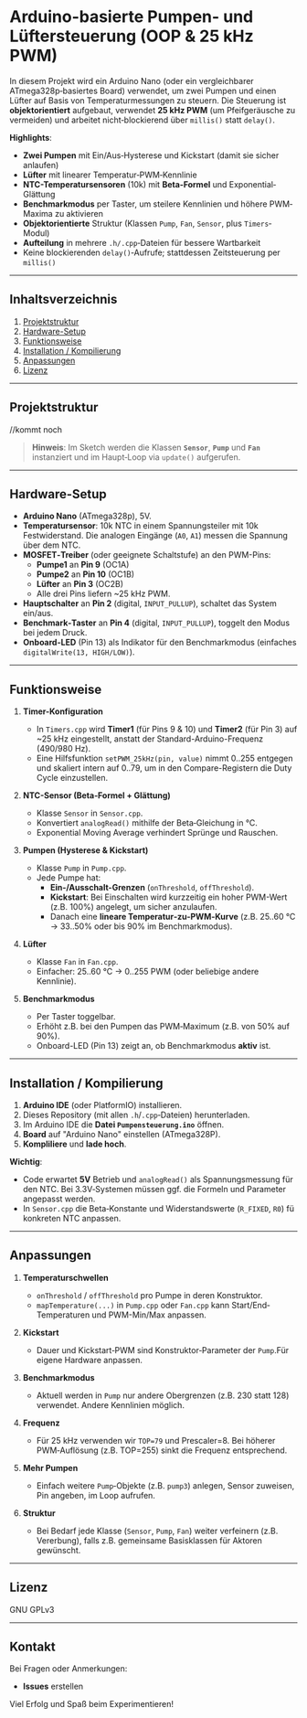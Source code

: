 # Arduino-basierte Pumpen- und Lüftersteuerung (OOP & 25 kHz PWM)

In diesem Projekt wird ein Arduino Nano (oder ein vergleichbarer ATmega328p‐basiertes Board) verwendet, um zwei Pumpen und einen Lüfter auf Basis von Temperaturmessungen zu steuern. Die Steuerung ist **objektorientiert** aufgebaut, verwendet **25 kHz PWM** (um Pfeifgeräusche zu vermeiden) und arbeitet nicht‐blockierend über `millis()` statt `delay()`.

**Highlights**:

- **Zwei Pumpen** mit Ein/Aus‐Hysterese und Kickstart (damit sie sicher anlaufen)  
- **Lüfter** mit linearer Temperatur‐PWM‐Kennlinie  
- **NTC-Temperatursensoren** (10k) mit **Beta‐Formel** und Exponential‐Glättung  
- **Benchmarkmodus** per Taster, um steilere Kennlinien und höhere PWM‐Maxima zu aktivieren  
- **Objektorientierte** Struktur (Klassen `Pump`, `Fan`, `Sensor`, plus `Timers`‐Modul)  
- **Aufteilung** in mehrere `.h/.cpp`‐Dateien für bessere Wartbarkeit  
- Keine blockierenden `delay()`‐Aufrufe; stattdessen Zeitsteuerung per `millis()`  

---

## Inhaltsverzeichnis

1. [Projektstruktur](#projektstruktur)  
2. [Hardware-Setup](#hardware-setup)  
3. [Funktionsweise](#funktionsweise)  
4. [Installation / Kompilierung](#installation--kompilierung)  
5. [Anpassungen](#anpassungen)  
6. [Lizenz](#lizenz)

---

## Projektstruktur

//kommt noch



> **Hinweis**: Im Sketch werden die Klassen **`Sensor`**, **`Pump`** und **`Fan`** instanziert und im Haupt‐Loop via `update()` aufgerufen.

---

## Hardware-Setup

- **Arduino Nano** (ATmega328p), 5V.  
- **Temperatursensor**: 10k NTC in einem Spannungsteiler mit 10k Festwiderstand. Die analogen Eingänge (`A0`, `A1`) messen die Spannung über dem NTC.  
- **MOSFET‐Treiber** (oder geeignete Schaltstufe) an den PWM-Pins:  
  - **Pumpe1** an **Pin 9** (OC1A)  
  - **Pumpe2** an **Pin 10** (OC1B)  
  - **Lüfter** an **Pin 3** (OC2B)  
  - Alle drei Pins liefern ~25 kHz PWM.  
- **Hauptschalter** an **Pin 2** (digital, `INPUT_PULLUP`), schaltet das System ein/aus.  
- **Benchmark‐Taster** an **Pin 4** (digital, `INPUT_PULLUP`), toggelt den Modus bei jedem Druck.  
- **Onboard-LED** (Pin 13) als Indikator für den Benchmarkmodus (einfaches `digitalWrite(13, HIGH/LOW)`).

---

## Funktionsweise

1. **Timer-Konfiguration**  
   - In `Timers.cpp` wird **Timer1** (für Pins 9 & 10) und **Timer2** (für Pin 3) auf ~25 kHz eingestellt, anstatt der Standard-Arduino-Frequenz (490/980 Hz).  
   - Eine Hilfsfunktion `setPWM_25kHz(pin, value)` nimmt 0..255 entgegen und skaliert intern auf 0..79, um in den Compare-Registern die Duty Cycle einzustellen.

2. **NTC-Sensor (Beta‐Formel + Glättung)**  
   - Klasse `Sensor` in `Sensor.cpp`.  
   - Konvertiert `analogRead()` mithilfe der Beta‐Gleichung in °C.  
   - Exponential Moving Average verhindert Sprünge und Rauschen.

3. **Pumpen (Hysterese & Kickstart)**  
   - Klasse `Pump` in `Pump.cpp`.  
   - Jede Pumpe hat:  
     - **Ein-/Ausschalt-Grenzen** (`onThreshold`, `offThreshold`).  
     - **Kickstart**: Bei Einschalten wird kurzzeitig ein hoher PWM-Wert (z.B. 100%) angelegt, um sicher anzulaufen.  
     - Danach eine **lineare Temperatur‐zu‐PWM‐Kurve** (z.B. 25..60 °C → 33..50% oder bis 90% im Benchmarkmodus).

4. **Lüfter**  
   - Klasse `Fan` in `Fan.cpp`.  
   - Einfacher: 25..60 °C → 0..255 PWM (oder beliebige andere Kennlinie).

5. **Benchmarkmodus**  
   - Per Taster toggelbar.  
   - Erhöht z.B. bei den Pumpen das PWM‐Maximum (z.B. von 50% auf 90%).  
   - Onboard-LED (Pin 13) zeigt an, ob Benchmarkmodus **aktiv** ist.

---

## Installation / Kompilierung

1. **Arduino IDE** (oder PlatformIO) installieren.  
2. Dieses Repository (mit allen `.h`/`.cpp`‐Dateien) herunterladen.  
3. Im Arduino IDE die **Datei `Pumpensteuerung.ino`** öffnen.  
4. **Board** auf "Arduino Nano" einstellen (ATmega328P).  
5. **Kompliliere** und **lade hoch**.  

**Wichtig**:  
- Code erwartet **5V** Betrieb und `analogRead()` als Spannungsmessung für den NTC. Bei 3.3V‐Systemen müssen ggf. die Formeln und Parameter angepasst werden.  
-  In `Sensor.cpp` die Beta‐Konstante und Widerstandswerte (`R_FIXED`, `R0`) fü konkreten NTC anpassen. 

---

## Anpassungen

1. **Temperaturschwellen**  
   - `onThreshold` / `offThreshold` pro Pumpe in deren Konstruktor.  
   - `mapTemperature(...)` in `Pump.cpp` oder `Fan.cpp` kann Start/End‐Temperaturen und PWM-Min/Max anpassen.

2. **Kickstart**  
   - Dauer und Kickstart‐PWM sind Konstruktor‐Parameter der `Pump`.Für eigene Hardware anpassen. 

3. **Benchmarkmodus**  
   - Aktuell werden in `Pump` nur andere Obergrenzen (z.B. 230 statt 128) verwendet. Andere Kennlinien möglich.

4. **Frequenz**  
   - Für 25 kHz verwenden wir `TOP=79` und Prescaler=8. Bei höherer PWM‐Auflösung (z.B. TOP=255) sinkt die Frequenz entsprechend.

5. **Mehr Pumpen**  
   - Einfach weitere `Pump`‐Objekte (z.B. `pump3`) anlegen, Sensor zuweisen, Pin angeben, im Loop aufrufen.

6. **Struktur**  
   - Bei Bedarf jede Klasse (`Sensor`, `Pump`, `Fan`) weiter verfeinern (z.B. Vererbung), falls z.B. gemeinsame Basisklassen für Aktoren gewünscht. 

---

## Lizenz

GNU GPLv3


---

## Kontakt

Bei Fragen oder Anmerkungen:  
- **Issues** erstellen 

Viel Erfolg und Spaß beim Experimentieren!  


